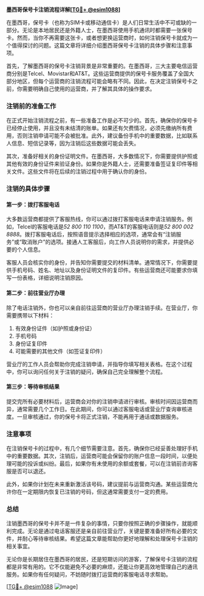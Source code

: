 **墨西哥保号卡注销流程详解[[TG💪+ @esim1088](https://t.me/s/esim1088)]**

在墨西哥，保号卡（也称为SIM卡或移动通信卡）是人们日常生活中不可或缺的一部分。无论是本地居民还是外籍人士，在墨西哥使用手机通讯时都需要一张保号卡。然而，当你不再需要这张卡，或者想更换运营商时，如何注销保号卡就成为一个值得探讨的问题。这篇文章将详细介绍墨西哥保号卡注销的具体步骤和注意事项。

首先，了解墨西哥的保号卡注销背景是非常重要的。在墨西哥，三大主要电信运营商分别是Telcel、Movistar和AT&T。这些运营商提供的保号卡服务覆盖了全国大部分地区，但每个运营商的注销流程可能会略有不同。因此，在决定注销保号卡之前，你需要明确自己使用的运营商，并了解其具体的操作要求。

### 注销前的准备工作

在正式开始注销流程之前，有一些准备工作是必不可少的。首先，确保你的保号卡已经停止使用，并且没有未结清的账单。如果还有欠费情况，必须先缴纳所有费用，否则注销申请可能不会被批准。此外，建议备份手机中的重要数据，比如联系人信息、短信记录等，因为注销后这些数据可能会丢失。

其次，准备好相关的身份证明文件。在墨西哥，大多数情况下，你需要提供护照或其他有效的身份证件来验证身份。如果你是外籍人士，还需要准备签证复印件等相关文件。这些文件将在后续的注销过程中用于确认你的身份。

### 注销的具体步骤

#### 第一步：拨打客服电话

大多数运营商都提供了客服热线，你可以通过拨打客服电话来申请注销服务。例如，Telcel的客服电话是*52 800 110 1100*，而AT&T的客服电话则是*52 800 002 8888*。拨打客服电话后，按照语音提示选择相应的选项，通常会有“注销服务”或“取消账户”的选项。接通人工客服后，向工作人员说明你的需求，并提供必要的个人信息。

客服人员会核实你的身份，并告知你需要提交的材料清单。通常情况下，你需要提供手机号码、姓名、地址以及身份证明文件的复印件。有些运营商还可能要求你填写一份表格，详细说明注销原因。

#### 第二步：前往营业厅办理

除了电话注销外，你也可以亲自前往运营商的营业厅办理注销手续。在营业厅，你需要携带以下材料：

1. 有效身份证件（如护照或身份证）
2. 手机号码
3. 身份证复印件
4. 可能需要的其他文件（如签证复印件）

营业厅的工作人员会帮助你完成注销申请，并指导你填写相关表格。在这个过程中，你可以询问任何关于注销的疑问，确保自己完全理解整个流程。

#### 第三步：等待审核结果

提交完所有必要材料后，运营商会对你的注销申请进行审核。审核时间因运营商而异，通常需要几个工作日。在此期间，你可以通过客服电话或营业厅查询审核进度。一旦审核通过，你的保号卡将正式注销，不能再用于通话或数据服务。

### 注意事项

在注销保号卡的过程中，有几个细节需要注意。首先，确保你已经妥善处理好手机中的重要数据。其次，注销后，运营商可能会保留你的账户信息一段时间，以便处理可能的投诉或纠纷。最后，如果你有未使用的余额或套餐，可以在注销前咨询客服是否可以退还。

此外，如果你计划在未来重新激活该号码，建议提前与运营商沟通。某些运营商允许你在一定期限内恢复已注销的号码，但这通常需要支付一定的费用。

### 总结

注销墨西哥的保号卡并不是一件复杂的事情，只要你按照正确的步骤操作，就能顺利完成。无论是通过电话客服还是亲自前往营业厅，关键是要准备好所有必要的文件，并耐心等待审核结果。希望这篇文章能帮助你更好地理解和处理保号卡注销的相关事宜。

无论你是长期居住在墨西哥的居民，还是短期访问的游客，了解保号卡注销的流程都是非常有用的。它不仅能避免不必要的麻烦，还能让你更高效地管理自己的通讯服务。如果你有任何疑问，不妨随时拨打运营商的客服电话寻求帮助。

[[TG💪+ @esim1088](https://t.me/s/esim1088) ![Image](https://i.postimg.cc/4NQfJmqS/Snipaste-2025-05-13-00-14-12.png)]